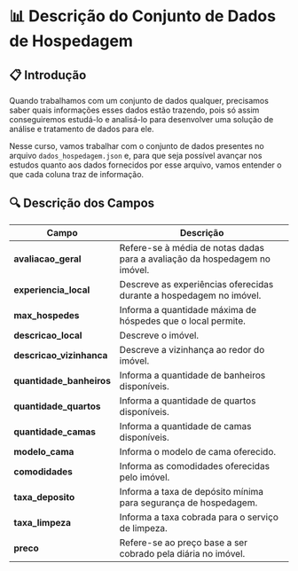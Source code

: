 # 📊 Descrição do Conjunto de Dados de Hospedagem

## 📋 Introdução

Quando trabalhamos com um conjunto de dados qualquer, precisamos saber quais informações esses dados estão trazendo, pois só assim conseguiremos estudá-lo e analisá-lo para desenvolver uma solução de análise e tratamento de dados para ele.

Nesse curso, vamos trabalhar com o conjunto de dados presentes no arquivo `dados_hospedagem.json` e, para que seja possível avançar nos estudos quanto aos dados fornecidos por esse arquivo, vamos entender o que cada coluna traz de informação.

## 🔍 Descrição dos Campos

| Campo | Descrição |
|-------|-----------|
| **avaliacao_geral** | Refere-se à média de notas dadas para a avaliação da hospedagem no imóvel. |
| **experiencia_local** | Descreve as experiências oferecidas durante a hospedagem no imóvel. |
| **max_hospedes** | Informa a quantidade máxima de hóspedes que o local permite. |
| **descricao_local** | Descreve o imóvel. |
| **descricao_vizinhanca** | Descreve a vizinhança ao redor do imóvel. |
| **quantidade_banheiros** | Informa a quantidade de banheiros disponíveis. |
| **quantidade_quartos** | Informa a quantidade de quartos disponíveis. |
| **quantidade_camas** | Informa a quantidade de camas disponíveis. |
| **modelo_cama** | Informa o modelo de cama oferecido. |
| **comodidades** | Informa as comodidades oferecidas pelo imóvel. |
| **taxa_deposito** | Informa a taxa de depósito mínima para segurança de hospedagem. |
| **taxa_limpeza** | Informa a taxa cobrada para o serviço de limpeza. |
| **preco** | Refere-se ao preço base a ser cobrado pela diária no imóvel. |
